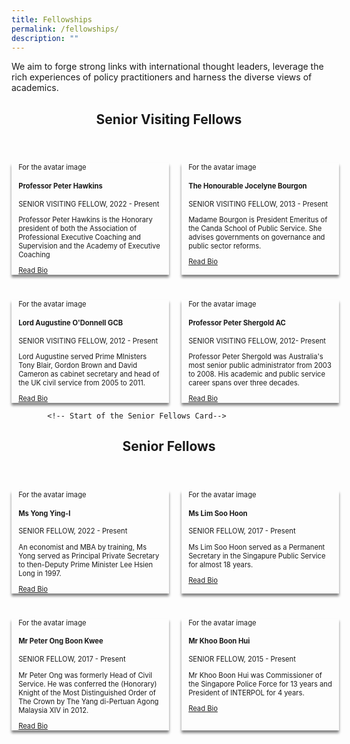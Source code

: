 ```yaml
---
title: Fellowships
permalink: /fellowships/
description: ""
---
```

<style>

	.header-fellows-middle {
		text-align:center;
	
	
	}

	.grid-container {
		display: grid; 
		grid-template-columns: 50% 50%;
		grid-column-gap: 20px;
	}
	
	.fellow-card {
		box-shadow: 0px 4px 4px 0px grey;
		margin-top: 40px
	
	
	}
	
	.fellowship-card-text {
		font-size: 0.8em;
		margin-left: 1em;
		margin-right: 1em;
	}
	
	<!-- Below is the CSS for the Modal ( Popup )-->
	
</style>


<p>We aim to forge strong links with international thought leaders, leverage the rich experiences of policy practitioners and harness the diverse views of academics.</p>

<h2 class="header-fellows-middle">Senior Visiting Fellows</h2>
<div class="grid-container">
	<div class="fellow-card">
<!-- Below is the HTML that is contained inside the card.-->		
<div class="fellowship-card-text">For the avatar image</div>
		<div class="fellowship-text">
			<div class="fellowship-card-text"><h4>Professor Peter Hawkins</h4></div>
				<div class="fellowship-card-text"><p>SENIOR VISITING FELLOW, 2022 - Present</p></div>
						<div class="fellowship-card-text"><p>Professor Peter Hawkins is the Honorary president of both the Association of Professional Executive Coaching and Supervision and the Academy of Executive Coaching</p></div>
								<div class="fellowship-card-text"><a href="#open-modal">Read Bio</a></div>
										<!-- Below is the modal (popup)-->
							
</div>
	</div>
	
<!-- 2nd Senior Fellowship Card Card -->	
<div class="fellow-card">
	<div class="fellowship-card-text">For the avatar image</div>
		<div class="fellowship-text">
			<div class="fellowship-card-text"><h4>The Honourable Jocelyne Bourgon</h4></div>
				<div class="fellowship-card-text"><p>SENIOR VISITING FELLOW, 2013 - Present</p></div>
						<div class="fellowship-card-text"><p>Madame Bourgon is President Emeritus of the Canda School of Public Service. She advises governments on governance and public sector reforms.</p></div>
								<div class="fellowship-card-text"><a href="#open-modal">Read Bio</a></div>
	
</div>
</div>
</div>
<!-- Second Layer-->
<div class="grid-container">
	<div class="fellow-card">
<!-- Below is the HTML that is contained inside the card.-->		
<div class="fellowship-card-text">For the avatar image</div>
		<div class="fellowship-text">
			<div class="fellowship-card-text"><h4>Lord Augustine O'Donnell GCB</h4></div>
				<div class="fellowship-card-text"><p>SENIOR VISITING FELLOW, 2012 - Present</p></div>
						<div class="fellowship-card-text"><p>Lord Augustine served Prime MInisters Tony Blair, Gordon Brown and David Cameron as cabinet secretary and head of the UK civil service from 2005 to 2011.</p></div>
								<div class="fellowship-card-text"><a href="#open-modal">Read Bio</a></div>
										<!-- Below is the modal (popup)-->
  </div>
</div>


<!-- 4th Senior Fellowship card-->
<div class="fellow-card">
<!-- Below is the HTML that is contained inside the card.-->		
<div class="fellowship-card-text">For the avatar image</div>
		<div class="fellowship-text">
			<div class="fellowship-card-text"><h4>Professor Peter Shergold AC</h4></div>
				<div class="fellowship-card-text"><p>SENIOR VISITING FELLOW, 2012- Present</p></div>
						<div class="fellowship-card-text"><p>Professor Peter Shergold was Australia's most senior public administrator from 2003 to 2008. His academic and public service career spans over three decades.</p></div>
								<div class="fellowship-card-text"><a href="#open-modal">Read Bio</a></div>
										<!-- Below is the modal (popup)-->
  </div>
</div>
</div>

	
			<!-- Start of the Senior Fellows Card-->
<h2 class="header-fellows-middle">Senior Fellows</h2>
<div class="grid-container">

<div class="fellow-card">
<!-- Below is the HTML that is contained inside the card.-->		
<div class="fellowship-card-text">For the avatar image</div>
		<div class="fellowship-text">
			<div class="fellowship-card-text"><h4>Ms Yong Ying-I</h4></div>
				<div class="fellowship-card-text"><p>SENIOR FELLOW, 2022 - Present</p></div>
						<div class="fellowship-card-text"><p>An economist and MBA by training, Ms Yong served as Principal Private Secretary to then-Deputy Prime Minister Lee Hsien Long in 1997.</p></div>
								<div class="fellowship-card-text"><a href="#open-modal">Read Bio</a></div>
										<!-- Below is the modal (popup)-->
  </div>
</div>
	
	
<div class="fellow-card">
<!-- Below is the HTML that is contained inside the card.-->		
<div class="fellowship-card-text">For the avatar image</div>
		<div class="fellowship-text">
			<div class="fellowship-card-text"><h4>Ms Lim Soo Hoon</h4></div>
				<div class="fellowship-card-text"><p>SENIOR FELLOW, 2017 - Present</p></div>
						<div class="fellowship-card-text"><p>Ms Lim Soo Hoon served as a Permanent Secretary in the Singapure Public Service for almost 18 years.</p></div>
								<div class="fellowship-card-text"><a href="#open-modal">Read Bio</a></div>
										<!-- Below is the modal (popup)-->
  </div>
</div>
</div>

<div class="grid-container">

<div class="fellow-card">
<!-- Below is the HTML that is contained inside the card.-->		
<div class="fellowship-card-text">For the avatar image</div>
		<div class="fellowship-text">
			<div class="fellowship-card-text"><h4>Mr Peter Ong Boon Kwee</h4></div>
				<div class="fellowship-card-text"><p>SENIOR FELLOW, 2017 - Present</p></div>
						<div class="fellowship-card-text"><p>Mr Peter Ong was formerly Head of Civil Service. He was conferred the (Honorary) Knight of the Most Distinguished Order of The Crown by The Yang di-Pertuan Agong Malaysia XIV in 2012.</p></div>
								<div class="fellowship-card-text"><a href="#open-modal">Read Bio</a></div>
										<!-- Below is the modal (popup)-->
  </div>
</div>


<div class="fellow-card">
<!-- Below is the HTML that is contained inside the card.-->		
<div class="fellowship-card-text">For the avatar image</div>
		<div class="fellowship-text">
			<div class="fellowship-card-text"><h4>Mr Khoo Boon Hui</h4></div>
				<div class="fellowship-card-text"><p>SENIOR FELLOW, 2015 - Present</p></div>
						<div class="fellowship-card-text"><p>Mr Khoo Boon Hui was Commissioner of the Singapore Police Force for 13 years and President of INTERPOL for 4 years.</p></div>
								<div class="fellowship-card-text"><a href="#open-modal">Read Bio</a></div>
										<!-- Below is the modal (popup)-->
  </div>
</div>
</div>


<div class="grid-container">














</div>